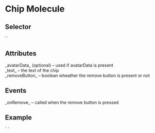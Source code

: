 # Chip Molecule

<h2>Selector</h2>
`<ui-chip></ui-chip>`
  
 <h2>Attributes</h2>
 _avatarData_ (optional) – used if avatarData is present<br>
 _text_ – the text of the chip<br>
 _removeButton_ – boolean wheather the remove button is present or not<br>

 <h2>Events</h2>
 _onRemove_ – called when the remove button is pressed
 
 <h2>Example</h2>
` <ui-chip text="John Doe" [avatarData]="avatarData"></ui-button>`
 
 
 
